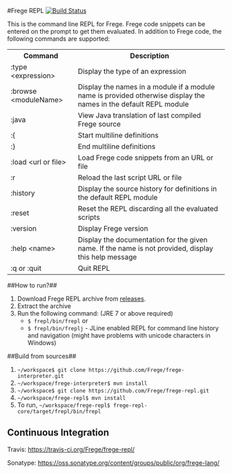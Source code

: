 #Frege REPL [![Build Status](https://travis-ci.org/Frege/frege-repl.svg)](https://travis-ci.org/Frege/frege-repl)

This is the command line REPL for Frege. Frege code snippets can be entered on the prompt to get them evaluated.
In addition to Frege code, the following commands are supported:

<table>
<tr>
<th>Command</th>
<th>Description</th>
</tr>
<tr>
<td>:type &lt;expression&gt;</td>
<td>Display the type of an expression</td>
</tr>
<tr>
<td>:browse &lt;moduleName&gt;</td>
<td>Display the names in a module if a module name is provided otherwise display the names in the default REPL module</td>
</tr>
<tr>
<td>:java</td>
<td>View Java translation of last compiled Frege source</td>
</tr>
<tr>
<td>:{</td>
<td>Start multiline definitions</td>
</tr>
<tr>
<td>:}</td>
<td>End multiline definitions</td>
</tr>
<tr>
<td>:load &lt;url or file&gt;</td>
<td>Load Frege code snippets from an URL or file</td>
</tr>
<tr>
<td>:r</td>
<td>Reload the last script URL or file</td>
</tr>
<tr>
<td>:history</td>
<td>Display the source history for definitions in the default REPL module</td>
</tr>
<tr>
<td>:reset</td>
<td>Reset the REPL discarding all the evaluated scripts</td>
</tr>
<tr>
<td>:version</td>
<td>Display Frege version</td>
</tr>
<tr>
<td>:help &lt;name&gt;</td>
<td>Display the documentation for the given name. If the name is not provided, display this help message</td>
</tr>
<tr>
<td>:q or :quit</td>
<td>Quit REPL</td>
</tr>
</table>

##How to run?##
1. Download Frege REPL archive from [releases](https://github.com/Frege/frege-repl/releases).
2. Extract the archive
3. Run the following command: (JRE 7 or above required) <BR/>
   * `$ frepl/bin/frepl` or 
   * `$ frepl/bin/freplj` - JLine enabled REPL for command line history and navigation (might have problems with unicode characters in Windows)

##Build from sources##

1. ```~/workspace$ git clone https://github.com/Frege/frege-interpreter.git```
2. ```~/workspace/frege-interpreter$ mvn install```
3. ```~/workspace$ git clone https://github.com/Frege/frege-repl.git```
4. ```~/workspace/frege-repl$ mvn install```
5. To run, ```~/workspace/frege-repl$ frege-repl-core/target/frepl/bin/frepl```
   
## Continuous Integration

Travis: https://travis-ci.org/Frege/frege-repl/

Sonatype: https://oss.sonatype.org/content/groups/public/org/frege-lang/

